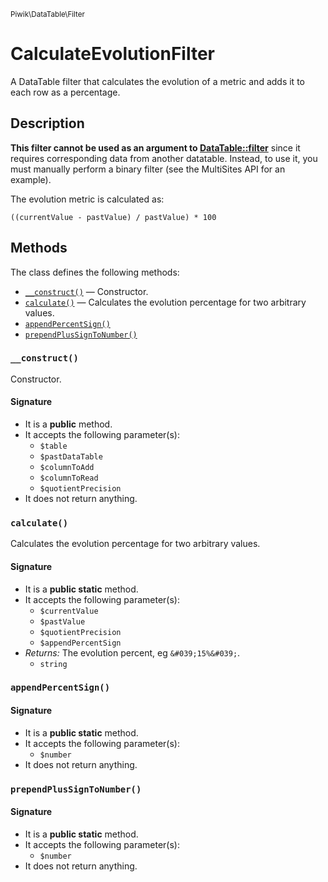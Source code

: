<small>Piwik\DataTable\Filter</small>

CalculateEvolutionFilter
========================

A DataTable filter that calculates the evolution of a metric and adds it to each row as a percentage.

Description
-----------

**This filter cannot be used as an argument to [DataTable::filter](#)** since
it requires corresponding data from another datatable. Instead, to use it,
you must manually perform a binary filter (see the MultiSites API for an
example).

The evolution metric is calculated as:

    ((currentValue - pastValue) / pastValue) * 100


Methods
-------

The class defines the following methods:

- [`__construct()`](#__construct) &mdash; Constructor.
- [`calculate()`](#calculate) &mdash; Calculates the evolution percentage for two arbitrary values.
- [`appendPercentSign()`](#appendPercentSign)
- [`prependPlusSignToNumber()`](#prependPlusSignToNumber)

<a name="__construct" id="__construct"></a>
### `__construct()`

Constructor.

#### Signature

- It is a **public** method.
- It accepts the following parameter(s):
    - `$table`
    - `$pastDataTable`
    - `$columnToAdd`
    - `$columnToRead`
    - `$quotientPrecision`
- It does not return anything.

<a name="calculate" id="calculate"></a>
### `calculate()`

Calculates the evolution percentage for two arbitrary values.

#### Signature

- It is a **public static** method.
- It accepts the following parameter(s):
    - `$currentValue`
    - `$pastValue`
    - `$quotientPrecision`
    - `$appendPercentSign`
- _Returns:_ The evolution percent, eg `&#039;15%&#039;`.
    - `string`

<a name="appendpercentsign" id="appendpercentsign"></a>
### `appendPercentSign()`

#### Signature

- It is a **public static** method.
- It accepts the following parameter(s):
    - `$number`
- It does not return anything.

<a name="prependplussigntonumber" id="prependplussigntonumber"></a>
### `prependPlusSignToNumber()`

#### Signature

- It is a **public static** method.
- It accepts the following parameter(s):
    - `$number`
- It does not return anything.

